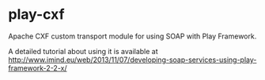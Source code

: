 play-cxf
========

Apache CXF custom transport module for using SOAP with Play Framework.

A detailed tutorial about using it is available at
http://www.imind.eu/web/2013/11/07/developing-soap-services-using-play-framework-2-2-x/
